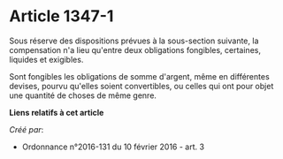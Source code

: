 # Article 1347-1

Sous réserve des dispositions prévues à la sous-section suivante, la compensation n'a lieu qu'entre deux obligations
fongibles, certaines, liquides et exigibles.

Sont fongibles les obligations de somme d'argent, même en différentes devises, pourvu qu'elles soient convertibles, ou celles
qui ont pour objet une quantité de choses de même genre.

**Liens relatifs à cet article**

_Créé par_:

  - Ordonnance n°2016-131 du 10 février 2016 - art. 3
